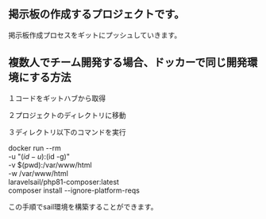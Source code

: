 

## 掲示板の作成するプロジェクトです。
掲示板作成プロセスをギットにプッシュしていきます。

## 複数人でチーム開発する場合、ドッカーで同じ開発環境にする方法

 
１コードをギットハブから取得

２プロジェクトのディレクトリに移動

３ディレクトリ以下のコマンドを実行


docker run --rm \
    -u "$(id -u):$(id -g)" \
    -v $(pwd):/var/www/html \
    -w /var/www/html \
    laravelsail/php81-composer:latest \
    composer install --ignore-platform-reqs



この手順でsail環境を構築することができます。
